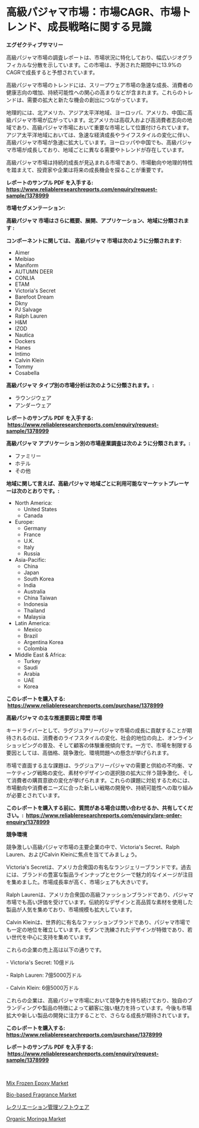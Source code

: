 <p><h1>高級パジャマ市場：市場CAGR、市場トレンド、成長戦略に関する見識</h1></p><p><strong>エグゼクティブサマリー</strong></p>
<p><p>高級パジャマ市場の調査レポートは、市場状況に特化しており、幅広いジオグラフィカルな分散を示しています。この市場は、予測された期間中に13.9%のCAGRで成長すると予想されています。</p><p>高級パジャマ市場のトレンドには、スリープウェア市場の急速な成長、消費者の健康志向の増加、持続可能性への関心の高まりなどが含まれます。これらのトレンドは、需要の拡大と新たな機会の創出につながっています。</p><p>地理的には、北アメリカ、アジア太平洋地域、ヨーロッパ、アメリカ、中国に高級パジャマ市場が広がっています。北アメリカは高収入および高消費者志向の地域であり、高級パジャマ市場において重要な市場として位置付けられています。アジア太平洋地域においては、急速な経済成長やライフスタイルの変化に伴い、高級パジャマ市場が急速に拡大しています。ヨーロッパや中国でも、高級パジャマ市場が成長しており、地域ごとに異なる需要やトレンドが存在しています。</p><p>高級パジャマ市場は持続的成長が見込まれる市場であり、市場動向や地理的特性を踏まえて、投資家や企業は将来の成長機会を探ることが重要です。</p></p>
<p><strong>レポートのサンプル PDF を入手する: <a href="https://www.reliableresearchreports.com/enquiry/request-sample/1378999">https://www.reliableresearchreports.com/enquiry/request-sample/1378999</a></strong></p>
<p><strong>市場セグメンテーション:</strong></p>
<p><strong> 高級パジャマ 市場はさらに概要、展開、アプリケーション、地域に分類されます :</strong></p>
<p><strong>コンポーネントに関しては、 高級パジャマ 市場は次のように分類されます: &nbsp;</strong></p>
<p><ul><li>Aimer</li><li>Meibiao</li><li>Maniform</li><li>AUTUMN DEER</li><li>CONLIA</li><li>ETAM</li><li>Victoria's Secret</li><li>Barefoot Dream</li><li>Dkny</li><li>PJ Salvage</li><li>Ralph Lauren</li><li>H&M</li><li>IZOD</li><li>Nautica</li><li>Dockers</li><li>Hanes</li><li>Intimo</li><li>Calvin Klein</li><li>Tommy</li><li>Cosabella</li></ul></p>
<p><strong> 高級パジャマ タイプ別の市場分析は次のように分類されます。:</strong></p>
<p><ul><li>ラウンジウェア</li><li>アンダーウェア</li></ul></p>
<p><strong>レポートのサンプル PDF を入手する: &nbsp;<a href="https://www.reliableresearchreports.com/enquiry/request-sample/1378999">https://www.reliableresearchreports.com/enquiry/request-sample/1378999</a></strong></p>
<p><strong> 高級パジャマ アプリケーション別の市場産業調査は次のように分類されます。:</strong></p>
<p><ul><li>ファミリー</li><li>ホテル</li><li>その他</li></ul></p>
<p><strong>地域に関して言えば、高級パジャマ 地域ごとに利用可能なマーケットプレーヤーは次のとおりです。:</strong></p>
<p><ul>
    <li>
        North America:
        <ul>
            <li>United States</li>
            <li>Canada</li>
        </ul>
    </li>
    <li>
        Europe:
        <ul>
            <li>Germany</li>
            <li>France</li>
            <li>U.K.</li>
            <li>Italy</li>
            <li>Russia</li>
        </ul>
    </li>
    <li>
        Asia-Pacific:
        <ul>
            <li>China</li>
            <li>Japan</li>
            <li>South Korea</li>
            <li>India</li>
            <li>Australia</li>
            <li>China Taiwan</li>
            <li>Indonesia</li>
            <li>Thailand</li>
            <li>Malaysia</li>
        </ul>
    </li>
    <li>
        Latin America:
        <ul>
            <li>Mexico</li>
            <li>Brazil</li>
            <li>Argentina Korea</li>
            <li>Colombia</li>
        </ul>
    </li>
    <li>
        Middle East & Africa:
        <ul>
            <li>Turkey</li>
            <li>Saudi</li>
            <li>Arabia</li>
            <li>UAE</li>
            <li>Korea</li>
        </ul>
    </li>
    </ul></p>
<p><strong>このレポートを購入する: &nbsp;<a href="https://www.reliableresearchreports.com/purchase/1378999">https://www.reliableresearchreports.com/purchase/1378999</a></strong></p>
<p><strong>高級パジャマ の主な推進要因と障壁 市場</strong></p>
<p><p>キードライバーとして、ラグジュアリーパジャマ市場の成長に貢献することが期待されるのは、消費者のライフスタイルの変化、社会的地位の向上、オンラインショッピングの普及、そして顧客の体験重視傾向です。一方で、市場を制限する要因としては、高価格、競争激化、環境問題への懸念が挙げられます。</p><p>市場で直面する主な課題は、ラグジュアリーパジャマの需要と供給の不均衡、マーケティング戦略の変化、素材やデザインの選択肢の拡大に伴う競争激化、そして消費者の購買意欲の変化が挙げられます。これらの課題に対処するためには、市場動向や消費者ニーズに合った新しい戦略の開発や、持続可能性への取り組みが必要とされています。</p></p>
<p><strong>このレポートを購入する前に、質問がある場合は問い合わせるか、共有してください。:&nbsp; <a href="https://www.reliableresearchreports.com/enquiry/pre-order-enquiry/1378999">https://www.reliableresearchreports.com/enquiry/pre-order-enquiry/1378999</a></strong></p>
<p><strong>競争環境</strong></p>
<p><p>競争激しい高級パジャマ市場の主要企業の中で、Victoria's Secret、Ralph Lauren、およびCalvin Kleinに焦点を当ててみましょう。</p><p>Victoria's Secretは、アメリカ合衆国の有名なランジェリーブランドです。過去には、ブランドの豊富な製品ラインナップとセクシーで魅力的なイメージが注目を集めました。市場成長率が高く、市場シェアも大きいです。</p><p>Ralph Laurenは、アメリカ合衆国の高級ファッションブランドであり、パジャマ市場でも高い評価を受けています。伝統的なデザインと高品質な素材を使用した製品が人気を集めており、市場規模も拡大しています。</p><p>Calvin Kleinは、世界的に有名なファッションブランドであり、パジャマ市場でも一定の地位を確立しています。モダンで洗練されたデザインが特徴であり、若い世代を中心に支持を集めています。</p><p>これらの企業の売上高は以下の通りです。</p><p>- Victoria's Secret: 10億ドル</p><p>- Ralph Lauren: 7億5000万ドル</p><p>- Calvin Klein: 6億5000万ドル</p><p>これらの企業は、高級パジャマ市場において競争力を持ち続けており、独自のブランディングや製品の特徴によって顧客に強い魅力を持っています。今後も市場拡大や新しい製品の開発に注力することで、さらなる成長が期待されています。</p></p>
<p><strong>このレポートを購入する: &nbsp; <a href="https://www.reliableresearchreports.com/purchase/1378999">https://www.reliableresearchreports.com/purchase/1378999</a></strong></p>
<p><strong>レポートのサンプル PDF を入手する: &nbsp;<a href="https://www.reliableresearchreports.com/enquiry/request-sample/1378999">https://www.reliableresearchreports.com/enquiry/request-sample/1378999</a></strong><strong></strong></p>
<p>&nbsp;</p>
<p><p><a href="https://github.com/Hazelklievgspy6vdcsmu106w/Market-Research-Report-List-1/blob/main/mix-frozen-epoxy-market.md">Mix Frozen Epoxy Market</a></p><p><a href="https://picayune-night-cbd.notion.site/Decoding-the-Bio-based-Fragrance-Market-A-Deep-Dive-into-the-Latest-Market-Trends-Market-Segmentat-ba0b0d86240b4b16b5cd7f32ecc1222d">Bio-based Fragrance Market</a></p><p><a href="https://medium.com/@melliestracke2023/%E3%83%AC%E3%82%AF%E3%83%AA%E3%82%A8%E3%83%BC%E3%82%B7%E3%83%A7%E3%83%B3%E7%AE%A1%E7%90%86%E3%82%BD%E3%83%95%E3%83%88%E3%82%A6%E3%82%A7%E3%82%A2%E5%B8%82%E5%A0%B4-%E5%B8%82%E5%A0%B4%E3%82%B7%E3%82%A7%E3%82%A2-%E5%B8%82%E5%A0%B4%E5%8B%95%E5%90%91-%E3%81%8A%E3%82%88%E3%81%B3%E5%B0%86%E6%9D%A5%E3%81%AE%E6%88%90%E9%95%B7%E3%82%92%E6%8E%A2%E3%82%8B-c322b6d73253">レクリエーション管理ソフトウェア</a></p><p><a href="https://view.publitas.com/reportprime-1/organic-moringa-market-with-the-goal-of-estimating-the-market-size-and-future-growth-potential-of-various-market-segments-based-on-component-applications-end-user-and-region/">Organic Moringa Market</a></p></p>